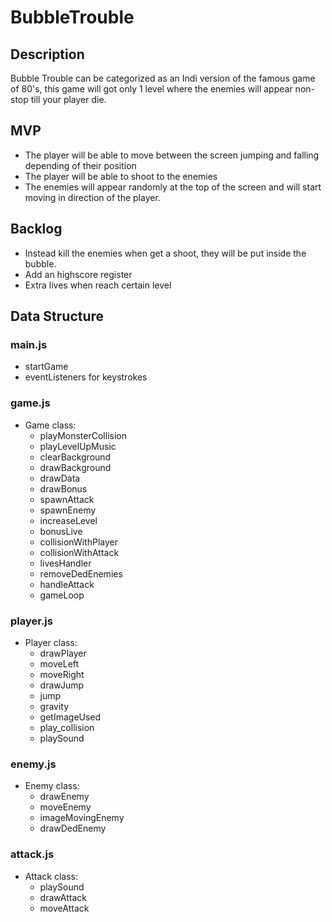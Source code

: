 # BubbleTrouble

## Description

Bubble Trouble can be categorized as an Indi version of the famous game of 80's, this game will got only 1 level where
the enemies will appear non-stop till your player die.

## MVP

- The player will be able to move between the screen jumping and falling depending of their position
- The player will be able to shoot to the enemies
- The enemies will appear randomly at the top of the screen and will start moving in direction of the player.

## Backlog

- Instead kill the enemies when get a shoot, they will be put inside the bubble.
- Add an highscore register
- Extra lives when reach certain level

## Data Structure

### main.js

- startGame
- eventListeners for keystrokes

### game.js

- Game class:
    - playMonsterCollision
    - playLevelUpMusic
    - clearBackground
    - drawBackground
    - drawData
    - drawBonus
    - spawnAttack
    - spawnEnemy
    - increaseLevel
    - bonusLive
    - collisionWithPlayer
    - collisionWithAttack
    - livesHandler
    - removeDedEnemies
    - handleAttack
    - gameLoop

### player.js

- Player class:
    - drawPlayer
    - moveLeft
    - moveRight
    - drawJump
    - jump
    - gravity
    - getImageUsed
    - play_collision
    - playSound

### enemy.js

- Enemy class:
    - drawEnemy
    - moveEnemy
    - imageMovingEnemy
    - drawDedEnemy

### attack.js

- Attack class:
    - playSound
    - drawAttack
    - moveAttack
